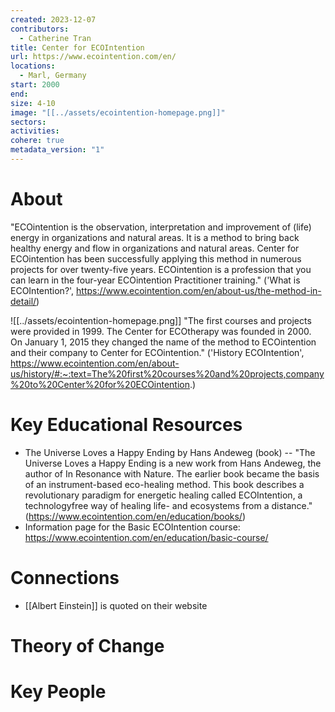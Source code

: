 ```yaml
---
created: 2023-12-07
contributors:
  - Catherine Tran
title: Center for ECOIntention
url: https://www.ecointention.com/en/
locations:
  - Marl, Germany
start: 2000
end: 
size: 4-10
image: "[[../assets/ecointention-homepage.png]]"
sectors: 
activities: 
cohere: true
metadata_version: "1"
---
```

# About

"ECOintention is the observation, interpretation and improvement of (life) energy in organizations and natural areas. It is a method to bring back healthy energy and flow in organizations and natural areas. Center for ECOintention has been successfully applying this method in numerous projects for over twenty-five years. ECOintention is a profession that you can learn in the four-year ECOintention Practitioner training."
('What is ECOIntention?', https://www.ecointention.com/en/about-us/the-method-in-detail/)

![[../assets/ecointention-homepage.png]]
"The first courses and projects were provided in 1999. The Center for ECOtherapy was founded in 2000. On January 1, 2015 they changed the name of the method to ECOintention and their company to Center for ECOintention."
('History ECOIntention', https://www.ecointention.com/en/about-us/history/#:~:text=The%20first%20courses%20and%20projects,company%20to%20Center%20for%20ECOintention.)

# Key Educational Resources

- The Universe Loves a Happy Ending by Hans Andeweg (book) -- "The Universe Loves a Happy Ending is a new work from Hans Andeweg, the author of In Resonance with Nature. The earlier book became the basis of an instrument-based eco-healing method. This book describes a revolutionary paradigm for energetic healing called ECOIntention, a technologyfree way of healing life- and ecosystems from a distance." (https://www.ecointention.com/en/education/books/)
- Information page for the Basic ECOIntention course: https://www.ecointention.com/en/education/basic-course/

# Connections

- [[Albert Einstein]] is quoted on their website

# Theory of Change

# Key People



